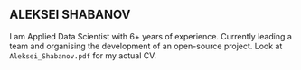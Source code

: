 ## ALEKSEI SHABANOV

I am Applied Data Scientist with 6+ years of experience. Currently leading a team and organising the development of an open-source project.
Look at `Aleksei_Shabanov.pdf` for my actual CV.
